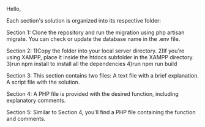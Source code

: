
Hello,

Each section's solution is organized into its respective folder:

Section 1:
Clone the repository and run the migration using php artisan migrate.
You can check or update the database name in the .env file.

Section 2:
1)Copy the folder into your local server directory.
2)If you're using XAMPP, place it inside the htdocs subfolder in the XAMPP directory.
3)run npm install to install all the dependencies
4)run npm run build

Section 3:
This section contains two files:
A text file with a brief explanation.
A script file with the solution.

Section 4:
A PHP file is provided with the desired function, including explanatory comments.

Section 5:
Similar to Section 4, you'll find a PHP file containing the function and comments.

